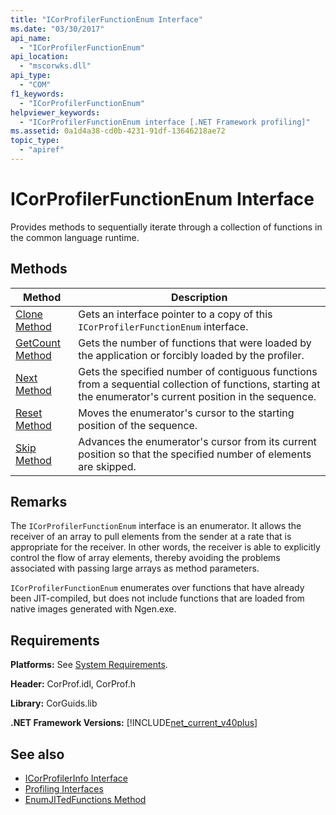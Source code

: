 ```yaml
---
title: "ICorProfilerFunctionEnum Interface"
ms.date: "03/30/2017"
api_name: 
  - "ICorProfilerFunctionEnum"
api_location: 
  - "mscorwks.dll"
api_type: 
  - "COM"
f1_keywords: 
  - "ICorProfilerFunctionEnum"
helpviewer_keywords: 
  - "ICorProfilerFunctionEnum interface [.NET Framework profiling]"
ms.assetid: 0a1d4a38-cd0b-4231-91df-13646218ae72
topic_type: 
  - "apiref"
---
```

# ICorProfilerFunctionEnum Interface
Provides methods to sequentially iterate through a collection of functions in the common language runtime.  
  
## Methods  
  
|Method|Description|  
|------------|-----------------|  
|[Clone Method](icorprofilerfunctionenum-clone-method.md)|Gets an interface pointer to a copy of this `ICorProfilerFunctionEnum` interface.|  
|[GetCount Method](icorprofilerfunctionenum-getcount-method.md)|Gets the number of functions that were loaded by the application or forcibly loaded by the profiler.|  
|[Next Method](icorprofilerfunctionenum-next-method.md)|Gets the specified number of contiguous functions from a sequential collection of functions, starting at the enumerator's current position in the sequence.|  
|[Reset Method](icorprofilerfunctionenum-reset-method.md)|Moves the enumerator's cursor to the starting position of the sequence.|  
|[Skip Method](icorprofilerfunctionenum-skip-method.md)|Advances the enumerator's cursor from its current position so that the specified number of elements are skipped.|  
  
## Remarks  
 The `ICorProfilerFunctionEnum` interface is an enumerator. It allows the receiver of an array to pull elements from the sender at a rate that is appropriate for the receiver. In other words, the receiver is able to explicitly control the flow of array elements, thereby avoiding the problems associated with passing large arrays as method parameters.  
  
 `ICorProfilerFunctionEnum` enumerates over functions that have already been JIT-compiled, but does not include functions that are loaded from native images generated with Ngen.exe.  
  
## Requirements  
 **Platforms:** See [System Requirements](../../get-started/system-requirements.md).  
  
 **Header:** CorProf.idl, CorProf.h  
  
 **Library:** CorGuids.lib  
  
 **.NET Framework Versions:** [!INCLUDE[net_current_v40plus](../../../../includes/net-current-v40plus-md.md)]  
  
## See also

- [ICorProfilerInfo Interface](icorprofilerinfo-interface.md)
- [Profiling Interfaces](profiling-interfaces.md)
- [EnumJITedFunctions Method](icorprofilerinfo3-enumjitedfunctions-method.md)
